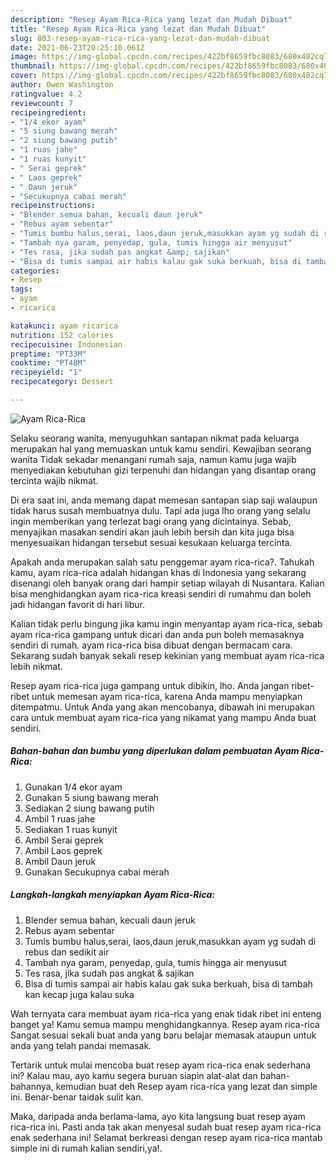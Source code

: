 ```yaml
---
description: "Resep Ayam Rica-Rica yang lezat dan Mudah Dibuat"
title: "Resep Ayam Rica-Rica yang lezat dan Mudah Dibuat"
slug: 803-resep-ayam-rica-rica-yang-lezat-dan-mudah-dibuat
date: 2021-06-23T20:25:10.061Z
image: https://img-global.cpcdn.com/recipes/422bf8659fbc8083/680x482cq70/ayam-rica-rica-foto-resep-utama.jpg
thumbnail: https://img-global.cpcdn.com/recipes/422bf8659fbc8083/680x482cq70/ayam-rica-rica-foto-resep-utama.jpg
cover: https://img-global.cpcdn.com/recipes/422bf8659fbc8083/680x482cq70/ayam-rica-rica-foto-resep-utama.jpg
author: Owen Washington
ratingvalue: 4.2
reviewcount: 7
recipeingredient:
- "1/4 ekor ayam"
- "5 siung bawang merah"
- "2 siung bawang putih"
- "1 ruas jahe"
- "1 ruas kunyit"
- " Serai geprek"
- " Laos geprek"
- " Daun jeruk"
- "Secukupnya cabai merah"
recipeinstructions:
- "Blender semua bahan, kecuali daun jeruk"
- "Rebus ayam sebentar"
- "Tumis bumbu halus,serai, laos,daun jeruk,masukkan ayam yg sudah di rebus dan sedikit air"
- "Tambah nya garam, penyedap, gula, tumis hingga air menyusut"
- "Tes rasa, jika sudah pas angkat &amp; sajikan"
- "Bisa di tumis sampai air habis kalau gak suka berkuah, bisa di tambah kan kecap juga kalau suka"
categories:
- Resep
tags:
- ayam
- ricarica

katakunci: ayam ricarica 
nutrition: 152 calories
recipecuisine: Indonesian
preptime: "PT33M"
cooktime: "PT48M"
recipeyield: "1"
recipecategory: Dessert

---
```



![Ayam Rica-Rica](https://img-global.cpcdn.com/recipes/422bf8659fbc8083/680x482cq70/ayam-rica-rica-foto-resep-utama.jpg)

Selaku seorang wanita, menyuguhkan santapan nikmat pada keluarga merupakan hal yang memuaskan untuk kamu sendiri. Kewajiban seorang  wanita Tidak sekadar menangani rumah saja, namun kamu juga wajib menyediakan kebutuhan gizi terpenuhi dan hidangan yang disantap orang tercinta wajib nikmat.

Di era  saat ini, anda memang dapat memesan santapan siap saji walaupun tidak harus susah membuatnya dulu. Tapi ada juga lho orang yang selalu ingin memberikan yang terlezat bagi orang yang dicintainya. Sebab, menyajikan masakan sendiri akan jauh lebih bersih dan kita juga bisa menyesuaikan hidangan tersebut sesuai kesukaan keluarga tercinta. 



Apakah anda merupakan salah satu penggemar ayam rica-rica?. Tahukah kamu, ayam rica-rica adalah hidangan khas di Indonesia yang sekarang disenangi oleh banyak orang dari hampir setiap wilayah di Nusantara. Kalian bisa menghidangkan ayam rica-rica kreasi sendiri di rumahmu dan boleh jadi hidangan favorit di hari libur.

Kalian tidak perlu bingung jika kamu ingin menyantap ayam rica-rica, sebab ayam rica-rica gampang untuk dicari dan anda pun boleh memasaknya sendiri di rumah. ayam rica-rica bisa dibuat dengan bermacam cara. Sekarang sudah banyak sekali resep kekinian yang membuat ayam rica-rica lebih nikmat.

Resep ayam rica-rica juga gampang untuk dibikin, lho. Anda jangan ribet-ribet untuk memesan ayam rica-rica, karena Anda mampu menyiapkan ditempatmu. Untuk Anda yang akan mencobanya, dibawah ini merupakan cara untuk membuat ayam rica-rica yang nikamat yang mampu Anda buat sendiri.

<!--inarticleads1-->

##### Bahan-bahan dan bumbu yang diperlukan dalam pembuatan Ayam Rica-Rica:

1. Gunakan 1/4 ekor ayam
1. Gunakan 5 siung bawang merah
1. Sediakan 2 siung bawang putih
1. Ambil 1 ruas jahe
1. Sediakan 1 ruas kunyit
1. Ambil  Serai geprek
1. Ambil  Laos geprek
1. Ambil  Daun jeruk
1. Gunakan Secukupnya cabai merah




<!--inarticleads2-->

##### Langkah-langkah menyiapkan Ayam Rica-Rica:

1. Blender semua bahan, kecuali daun jeruk
1. Rebus ayam sebentar
1. Tumis bumbu halus,serai, laos,daun jeruk,masukkan ayam yg sudah di rebus dan sedikit air
1. Tambah nya garam, penyedap, gula, tumis hingga air menyusut
1. Tes rasa, jika sudah pas angkat &amp; sajikan
1. Bisa di tumis sampai air habis kalau gak suka berkuah, bisa di tambah kan kecap juga kalau suka




Wah ternyata cara membuat ayam rica-rica yang enak tidak ribet ini enteng banget ya! Kamu semua mampu menghidangkannya. Resep ayam rica-rica Sangat sesuai sekali buat anda yang baru belajar memasak ataupun untuk anda yang telah pandai memasak.

Tertarik untuk mulai mencoba buat resep ayam rica-rica enak sederhana ini? Kalau mau, ayo kamu segera buruan siapin alat-alat dan bahan-bahannya, kemudian buat deh Resep ayam rica-rica yang lezat dan simple ini. Benar-benar taidak sulit kan. 

Maka, daripada anda berlama-lama, ayo kita langsung buat resep ayam rica-rica ini. Pasti anda tak akan menyesal sudah buat resep ayam rica-rica enak sederhana ini! Selamat berkreasi dengan resep ayam rica-rica mantab simple ini di rumah kalian sendiri,ya!.

